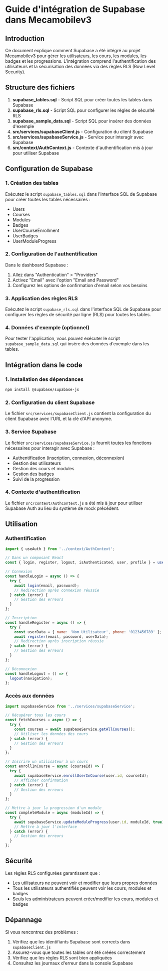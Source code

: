 # Guide d'intégration de Supabase dans Mecamobilev3

## Introduction
Ce document explique comment Supabase a été intégré au projet Mecamobilev3 pour gérer les utilisateurs, les cours, les modules, les badges et les progressions. L'intégration comprend l'authentification des utilisateurs et la sécurisation des données via des règles RLS (Row Level Security).

## Structure des fichiers

1. **supabase_tables.sql** - Script SQL pour créer toutes les tables dans Supabase
2. **supabase_rls.sql** - Script SQL pour configurer les règles de sécurité RLS
3. **supabase_sample_data.sql** - Script SQL pour insérer des données d'exemple
4. **src/services/supabaseClient.js** - Configuration du client Supabase
5. **src/services/supabaseService.js** - Service pour interagir avec Supabase
6. **src/context/AuthContext.js** - Contexte d'authentification mis à jour pour utiliser Supabase

## Configuration de Supabase

### 1. Création des tables

Exécutez le script `supabase_tables.sql` dans l'interface SQL de Supabase pour créer toutes les tables nécessaires :
- Users
- Courses
- Modules
- Badges
- UserCourseEnrollment
- UserBadges
- UserModuleProgress

### 2. Configuration de l'authentification

Dans le dashboard Supabase :
1. Allez dans "Authentication" > "Providers"
2. Activez "Email" avec l'option "Email and Password"
3. Configurez les options de confirmation d'email selon vos besoins

### 3. Application des règles RLS

Exécutez le script `supabase_rls.sql` dans l'interface SQL de Supabase pour configurer les règles de sécurité par ligne (RLS) pour toutes les tables.

### 4. Données d'exemple (optionnel)

Pour tester l'application, vous pouvez exécuter le script `supabase_sample_data.sql` qui insère des données d'exemple dans les tables.

## Intégration dans le code

### 1. Installation des dépendances

```bash
npm install @supabase/supabase-js
```

### 2. Configuration du client Supabase

Le fichier `src/services/supabaseClient.js` contient la configuration du client Supabase avec l'URL et la clé d'API anonyme.

### 3. Service Supabase

Le fichier `src/services/supabaseService.js` fournit toutes les fonctions nécessaires pour interagir avec Supabase :
- Authentification (inscription, connexion, déconnexion)
- Gestion des utilisateurs
- Gestion des cours et modules
- Gestion des badges
- Suivi de la progression

### 4. Contexte d'authentification

Le fichier `src/context/AuthContext.js` a été mis à jour pour utiliser Supabase Auth au lieu du système de mock précédent.

## Utilisation

### Authentification

```javascript
import { useAuth } from '../context/AuthContext';

// Dans un composant React
const { login, register, logout, isAuthenticated, user, profile } = useAuth();

// Connexion
const handleLogin = async () => {
  try {
    await login(email, password);
    // Redirection après connexion réussie
  } catch (error) {
    // Gestion des erreurs
  }
};

// Inscription
const handleRegister = async () => {
  try {
    const userData = { name: 'Nom Utilisateur', phone: '0123456789' };
    await register(email, password, userData);
    // Redirection après inscription réussie
  } catch (error) {
    // Gestion des erreurs
  }
};

// Déconnexion
const handleLogout = () => {
  logout(navigation);
};
```

### Accès aux données

```javascript
import supabaseService from '../services/supabaseService';

// Récupérer tous les cours
const fetchCourses = async () => {
  try {
    const courses = await supabaseService.getAllCourses();
    // Utiliser les données des cours
  } catch (error) {
    // Gestion des erreurs
  }
};

// Inscrire un utilisateur à un cours
const enrollInCourse = async (courseId) => {
  try {
    await supabaseService.enrollUserInCourse(user.id, courseId);
    // Afficher confirmation
  } catch (error) {
    // Gestion des erreurs
  }
};

// Mettre à jour la progression d'un module
const completeModule = async (moduleId) => {
  try {
    await supabaseService.updateModuleProgress(user.id, moduleId, true);
    // Mettre à jour l'interface
  } catch (error) {
    // Gestion des erreurs
  }
};
```

## Sécurité

Les règles RLS configurées garantissent que :
- Les utilisateurs ne peuvent voir et modifier que leurs propres données
- Tous les utilisateurs authentifiés peuvent voir les cours, modules et badges
- Seuls les administrateurs peuvent créer/modifier les cours, modules et badges

## Dépannage

Si vous rencontrez des problèmes :
1. Vérifiez que les identifiants Supabase sont corrects dans `supabaseClient.js`
2. Assurez-vous que toutes les tables ont été créées correctement
3. Vérifiez que les règles RLS sont bien appliquées
4. Consultez les journaux d'erreur dans la console Supabase
